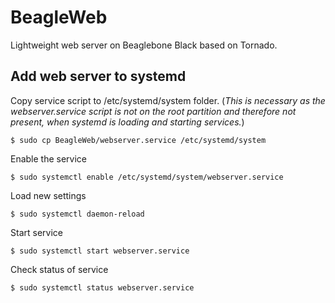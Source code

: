 # BeagleWeb
Lightweight web server on Beaglebone Black based on Tornado.

## Add web server to systemd
Copy service script to /etc/systemd/system folder. (*This is necessary as the webserver.service script is not on the root partition and therefore not present, when systemd is loading and starting services.*)

```
$ sudo cp BeagleWeb/webserver.service /etc/systemd/system
```

Enable the service
```
$ sudo systemctl enable /etc/systemd/system/webserver.service
```

Load new settings
```
$ sudo systemctl daemon-reload
```

Start service
```
$ sudo systemctl start webserver.service
```

Check status of service
```
$ sudo systemctl status webserver.service
```

